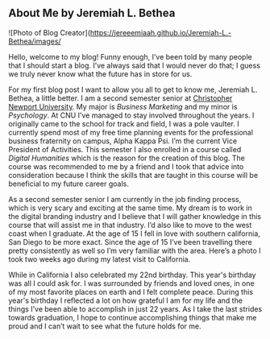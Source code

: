## About Me by Jeremiah L. Bethea 
![Photo of Blog Creator](https://jereeemiaah.github.io/Jeremiah-L.-Bethea/images/

Hello, welcome to my blog! 
Funny enough, I’ve been told by many people that I should start a blog. I’ve always said that I would never do that; I guess we truly never know what the future has in store for us.

For my first blog post I want to allow you all to get to know me, Jeremiah L. Bethea, a little better. I am a second semester senior at [Christopher Newport University](https://cnu.edu/).
My major is _Business Marketing_ and my minor is _Psychology_. At CNU I’ve managed to stay involved throughout the years. I originally came to the school for track and field, I was a pole vaulter. I currently spend most of my free time planning events for the professional business fraternity on campus, Alpha Kappa Psi. I’m the current Vice President of Activities. This semester I also enrolled in a course called _Digital Humanities_ which is the reason for the creation of this blog. The course was recommended to me by a friend and I took that advice into consideration because I think the skills that are taught in this course will be beneficial to my future career goals. 

As a second semester senior I am currently in the job finding process, which is very scary and exciting at the same time. My dream is to work in the digital branding industry and I believe that I will gather knowledge in this course that will assist me in that industry. I’d also like to move to the west coast when I graduate. At the age of 15 I fell in love with southern california, San Diego to be more exact. Since the age of 15 I’ve been travelling there pretty consistently as well so I’m very familiar with the area. Here’s a photo I took two weeks ago during my latest visit to California.  

While in California I also celebrated my 22nd birthday. This year's birthday was all I could ask for. I was surrounded by friends and loved ones, in one of my most favorite places on earth and I felt complete peace. During this year's birthday I reflected a lot on how grateful I am for my life and the things I’ve been able to accomplish in just 22 years. As I take the last strides towards graduation, I hope to continue accomplishing things that make me proud and I can’t wait to see what the future holds for me. 
